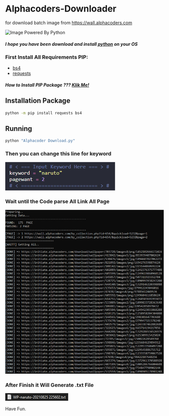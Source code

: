 # Alphacoders-Downloader
for download batch image from https://wall.alphacoders.com

![Image Powered By Python](https://www.python.org/static/community_logos/python-powered-w.svg)
##### I hope you have been download and install [python](https://www.python.org/) on your OS

### First Install All Requirements PIP:
* [bs4](https://pypi.org/project/bs4/)
* [requests](https://pypi.org/project/requests/)

##### How to Install PIP Package ??? [Klik Me!](https://docs.python.org/3/installing/index.html#basic-usage)

## Installation Package
```sh
python -m pip install requests bs4
```

## Running

```sh
python "Alphacoder Download.py"
```

### Then you can change this line for keyword
![Image of Change Keyword](https://github.com/airgg/Alphacoders-Downloader/blob/master/d2.PNG)

### Wait until the Code parse All Link All Page
![Image of Process Getting Link](https://github.com/airgg/Alphacoders-Downloader/blob/master/d1.PNG)

### After Finish it Will Generate .txt File
![Image of Generate .txt](https://github.com/airgg/Alphacoders-Downloader/blob/master/d3.PNG)

Have Fun.
